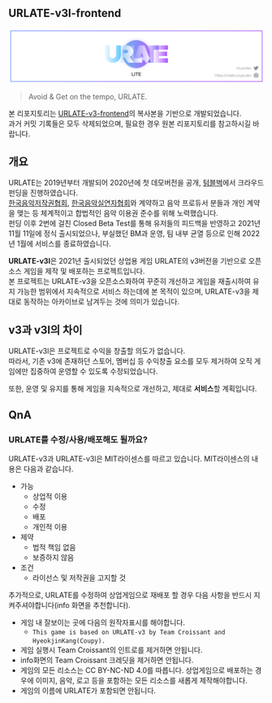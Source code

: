 ## URLATE-v3l-frontend

![image](urlate-v3l.png)

> Avoid & Get on the tempo, URLATE.

본 리포지토리는 [URLATE-v3-frontend](https://github.com/team-croissant/urlate-v3-frontend)의 복사본을 기반으로 개발되었습니다.  
과거 커밋 기록들은 모두 삭제되었으며, 필요한 경우 원본 리포지토리를 참고하시길 바랍니다.

## 개요

URLATE는 2019년부터 개발되어 2020년에 첫 데모버전을 공개, [텀블벅](https://tumblbug.com/urlate)에서 크라우드 펀딩을 진행하였습니다.  
[한국음악저작권협회](https://www.komca.or.kr/CTLJSP), [한국음악실연자협회](https://www.fkmp.kr)와 계약하고 음악 프로듀서 분들과 개인 계약을 맺는 등 체계적이고 합법적인 음악 이용권 준수를 위해 노력했습니다.  
펀딩 이후 2번에 걸친 Closed Beta Test를 통해 유저들의 피드백을 반영하고 2021년 11월 11일에 정식 출시되었으나, 부실했던 BM과 운영, 팀 내부 균열 등으로 인해 2022년 1월에 서비스를 종료하였습니다.

**URLATE-v3l**은 2021년 출시되었던 상업용 게임 URLATE의 v3버전을 기반으로 오픈소스 게임을 제작 및 배포하는 프로젝트입니다.  
본 프로젝트는 URLATE-v3을 오픈소스화하여 꾸준히 개선하고 게임을 재출시하여 유지 가능한 범위에서 지속적으로 서비스 하는데에 본 목적이 있으며, URLATE-v3을 제대로 동작하는 아카이브로 남겨두는 것에 의미가 있습니다.

## v3과 v3l의 차이

URLATE-v3l은 프로젝트로 수익을 창출할 의도가 없습니다.  
따라서, 기존 v3에 존재하던 스토어, 멤버십 등 수익창출 요소를 모두 제거하여 오직 게임에만 집중하여 운영할 수 있도록 수정되었습니다.

또한, 운영 및 유지를 통해 게임을 지속적으로 개선하고, 제대로 **서비스**할 계획입니다.

## QnA

### URLATE를 수정/사용/배포해도 될까요?

URLATE-v3과 URLATE-v3l은 MIT라이센스를 따르고 있습니다. MIT라이센스의 내용은 다음과 같습니다.

- 가능
  - 상업적 이용
  - 수정
  - 배포
  - 개인적 이용
- 제약
  - 법적 책임 없음
  - 보증하지 않음
- 조건
  - 라이선스 및 저작권을 고지할 것

추가적으로, URLATE를 수정하여 상업게임으로 재배포 할 경우 다음 사항을 반드시 지켜주셔야합니다(info 화면을 추천합니다).

- 게임 내 잘보이는 곳에 다음의 원작자표시를 해야합니다.
  - `This game is based on URLATE-v3 by Team Croissant and HyeokjinKang(Coupy).`
- 게임 실행시 Team Croissant의 인트로를 제거하면 안됩니다.
- info화면의 Team Croissant 크레딧을 제거하면 안됩니다.
- 게임의 모든 리소스는 CC BY-NC-ND 4.0를 따릅니다. 상업게임으로 배포하는 경우에 이미지, 음악, 로고 등을 포함하는 모든 리소스를 새롭게 제작해야합니다.
- 게임의 이름에 URLATE가 포함되면 안됩니다.
